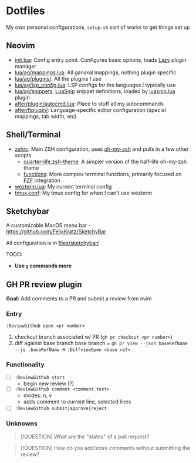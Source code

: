 # Dotfiles

My own personal configurations, `setup.sh` sort of works to get things set up

## Neovim
- [init.lua](./files/nvim/init.lua): Config entry point. Configures basic options, loads [Lazy](https://github.com/folke/lazy.nvim) plugin manager
- [lua/ag/mappings.lua](./files/nvim/lua/ag/mappings.lua): All *general* mappings, nothing plugin specific
- [lua/ag/plugins/](./files/nvim/lua/ag/plugins/): All the plugins I use
- [lua/ag/lsp_config.lua](./files/nvim/lua/ag/lsp_config.lua): LSP configs for the languages I typically use
- [lua/ag/snippets](./files/nvim/lua/ag/snippets/): [LuaSnip](https://github.com/L3MON4D3/LuaSnip) snippet definitions, loaded by [luasnip.lua](./files/nvim/lua/ag/plugins/luasnip.lua) plugin
- [after/plugin/autocmd.lua](./files/nvim/after/plugin/autocmd.lua): Place to stuff all my autocommands
- [after/ftplugin/](./files/nvim/after/ftplugin/): Language-specific editor configuration (special mappings, tab width, etc)

## Shell/Terminal
- [zshrc](./files/zshrc): Main ZSH configuration, uses [oh-my-zsh](https://ohmyz.sh/) and pulls in a few other scripts
  - [quarter-life.zsh-theme](./files/quarter-life.zsh-theme): A simpler version of the half-life oh-my-zsh theme
  - [functions](./files/functions): More complex terminal functions, primarily focused on [FZF](https://github.com/junegunn/fzf) integration
- [wezterm.lua](./files/wezterm.lua): My current terminal config
- [tmux.conf](./files/tmux.conf): My tmux config for when I can't use wezterm

## Sketchybar
A customizable MacOS menu bar - https://github.com/FelixKratz/SketchyBar

All configuration is in [files/sketchybar/](./files/sketchybar/)

TODO:
- **Use `g` commands more**

## GH PR review plugin
**Goal:** Add comments to a PR and submit a review from nvim

### Entry
`:ReviewGithub open <pr number>`
1. checkout branch associated w/ PR (`gh pr checkout <pr number>`)
2. diff against base branch base branch = `gh pr view --json baseRefName --jq .baseRefName` -> `:DiffviewOpen <base ref>`

### Functionality
- [ ] `:ReviewGithub start`
  - begin new review (?)
- [ ] `:ReviewGithub comment <comment text>`
  - modes: n, v
  - adds comment to current line, selected lines
- [ ] `:ReviewGithub submit|approve|reject`

### Unknowns
> [!QUESTION]
> What are the "states" of a pull request?

> [!QUESTION]
> How do you add/store comments without submitting the review?

